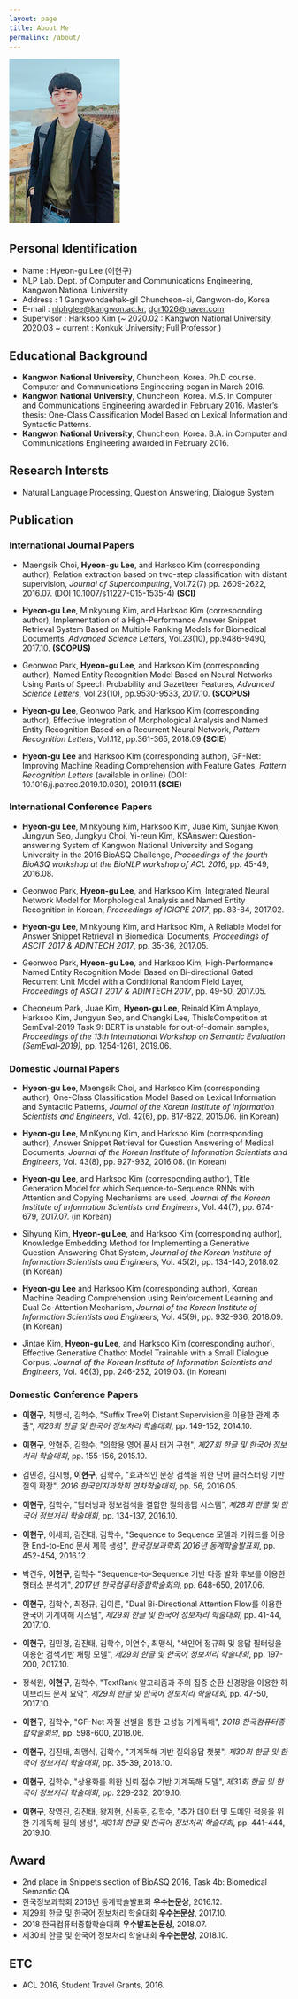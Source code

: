 ```yaml
---
layout: page
title: About Me
permalink: /about/
---
```



![](../images/profile.png " ")


## Personal Identification
- Name : Hyeon-gu Lee (이현구)<br>
- NLP Lab. Dept. of Computer and Communications Engineering, Kangwon National University<br>
- Address : 1 Gangwondaehak-gil Chuncheon-si, Gangwon-do, Korea<br>
- E-mail : nlphglee@kangwon.ac.kr, dgr1026@naver.com<br>
- Supervisor : Harksoo Kim (~ 2020.02 : Kangwon National University, 2020.03 ~ current : Konkuk University; Full Professor )<br>

## Educational Background
- <B>Kangwon National University</B>, Chuncheon, Korea. Ph.D course. Computer and Communications Engineering began in March 2016.<br>
- <B>Kangwon National University</B>, Chuncheon, Korea. M.S. in Computer and Communications Engineering awarded in February 2016. Master’s thesis: One-Class Classification Model Based on Lexical Information and Syntactic Patterns.<br>
- <B>Kangwon National University</B>, Chuncheon, Korea. B.A. in Computer and Communications Engineering awarded in February 2016.<br>

## Research Intersts
- Natural Language Processing, Question Answering, Dialogue System

## Publication
### International Journal Papers
- Maengsik Choi, <B>Hyeon-gu Lee</B>, and Harksoo Kim (corresponding author), Relation extraction based on two-step classification with distant supervision, <i>Journal of Supercomputing</i>, Vol.72(7) pp. 2609-2622, 2016.07. (DOI 10.1007/s11227-015-1535-4) <B>(SCI)</B>

- <B>Hyeon-gu Lee</B>, Minkyoung Kim, and Harksoo Kim (corresponding author), Implementation of a High-Performance Answer Snippet Retrieval System Based on Multiple Ranking Models for Biomedical Documents, <i>Advanced Science Letters</i>, Vol.23(10), pp.9486-9490, 2017.10. <B>(SCOPUS)</B>

- Geonwoo Park, <B>Hyeon-gu Lee</B>, and Harksoo Kim (corresponding author), Named Entity Recognition Model Based on Neural Networks Using Parts of Speech Probability and Gazetteer Features, <i>Advanced Science Letters</i>, Vol.23(10), pp.9530-9533, 2017.10. <B>(SCOPUS)</B>

- <B>Hyeon-gu Lee</B>, Geonwoo Park, and Harksoo Kim (corresponding author), Effective Integration of Morphological Analysis and Named Entity Recognition Based on a Recurrent Neural Network, <i>Pattern Recognition Letters</i>, Vol.112, pp.361-365, 2018.09.<B>(SCIE)</B>

- <B>Hyeon-gu Lee</B> and Harksoo Kim (corresponding author), GF-Net: Improving Machine Reading Comprehension with Feature Gates, <i>Pattern Recognition Letters</i> (available in online) (DOI: 10.1016/j.patrec.2019.10.030), 2019.11.<B>(SCIE)</B>

### International Conference Papers
- <B>Hyeon-gu Lee</B>, Minkyoung Kim, Harksoo Kim, Juae Kim, Sunjae Kwon, Jungyun Seo, Jungkyu Choi, Yi-reun Kim, KSAnswer: Question-answering System of Kangwon National University and Sogang University in the 2016 BioASQ Challenge, <i>Proceedings of the fourth BioASQ workshop at the BioNLP workshop of ACL 2016</i>, pp. 45-49, 2016.08.

- Geonwoo Park, <B>Hyeon-gu Lee</B>, and Harksoo Kim, Integrated Neural Network Model for Morphological Analysis and Named Entity Recognition in Korean, <i>Proceedings of ICICPE 2017</i>, pp. 83-84, 2017.02.

- <B>Hyeon-gu Lee</B>, Minkyoung Kim, and Harksoo Kim, A Reliable Model for Answer Snippet Retrieval in Biomedical Documents, <i>Proceedings of ASCIT 2017 & ADINTECH 2017</i>, pp. 35-36, 2017.05.

- Geonwoo Park, <B>Hyeon-gu Lee</B>, and Harksoo Kim, High-Performance Named Entity Recognition Model Based on Bi-directional Gated Recurrent Unit Model with a Conditional Random Field Layer, <i>Proceedings of ASCIT 2017 & ADINTECH 2017</i>, pp. 49-50, 2017.05.

- Cheoneum Park, Juae Kim, <B>Hyeon-gu Lee</B>, Reinald Kim Amplayo, Harksoo Kim, Jungyun Seo, and Changki Lee, ThisIsCompetition at SemEval-2019 Task 9: BERT is unstable for out-of-domain samples, <i>Proceedings of the 13th International Workshop on Semantic Evaluation (SemEval-2019)</i>, pp. 1254-1261, 2019.06.

### Domestic Journal Papers
- <B>Hyeon-gu Lee</B>, Maengsik Choi, and Harksoo Kim (corresponding author), One-Class Classification Model Based on Lexical Information and Syntactic Patterns, <i>Journal of the Korean Institute of Information Scientists and Engineers</i>, Vol. 42(6), pp. 817-822, 2015.06. (in Korean)

- <B>Hyeon-gu Lee</B>, MinKyoung Kim, and Harksoo Kim (corresponding author), Answer Snippet Retrieval for Question Answering of Medical Documents, <i>Journal of the Korean Institute of Information Scientists and Engineers</i>, Vol. 43(8), pp. 927-932, 2016.08. (in Korean)

- <B>Hyeon-gu Lee</B>, and Harksoo Kim (corresponding author), Title Generation Model for which Sequence-to-Sequence RNNs with Attention and Copying Mechanisms are used, <i>Journal of the Korean Institute of Information Scientists and Engineers</i>, Vol. 44(7), pp. 674-679, 2017.07. (in Korean)

- Sihyung Kim, <B>Hyeon-gu Lee</B>, and Harksoo Kim (corresponding author), Knowledge Embedding Method for Implementing a Generative Question-Answering Chat System, <i>Journal of the Korean Institute of Information Scientists and Engineers</i>, Vol. 45(2), pp. 134-140, 2018.02. (in Korean)

- <B>Hyeon-gu Lee</B> and Harksoo Kim (corresponding author), Korean Machine Reading Comprehension using Reinforcement Learning and Dual Co-Attention Mechanism, <i>Journal of the Korean Institute of Information Scientists and Engineers</i>, Vol. 45(9), pp. 932-936, 2018.09. (in Korean)

- Jintae Kim, <B>Hyeon-gu Lee</B>, and Harksoo Kim (corresponding author), Effective Generative Chatbot Model Trainable with a Small Dialogue Corpus, <i>Journal of the Korean Institute of Information Scientists and Engineers</i>, Vol. 46(3), pp. 246-252, 2019.03. (in Korean)

### Domestic Conference Papers
- <B>이현구</B>, 최맹식, 김학수, "Suffix Tree와 Distant Supervision을 이용한 관계 추출", <i>제26회 한글 및 한국어 정보처리 학술대회</i>, pp. 149-152, 2014.10.<br>

-  <B>이현구</B>, 안혁주, 김학수, "의학용 영어 품사 태거 구현", <i>제27회 한글 및 한국어 정보처리 학술대회</i>, pp. 155-156, 2015.10.<br>

-  김민경, 김시형, <B>이현구</B>, 김학수, "효과적인 문장 검색을 위한 단어 클러스터링 기반 질의 확장", <i>2016 한국인지과학회 연차학술대회</i>, pp. 56, 2016.05.<br>

-  <B>이현구</B>, 김학수, "딥러닝과 정보검색을 결합한 질의응답 시스템", <i>제28회 한글 및 한국어 정보처리 학술대회</i>, pp. 134-137, 2016.10.<br>

-  <B>이현구</B>, 이세희, 김진태, 김학수, "Sequence to Sequence 모델과 키워드를 이용한 End-to-End 문서 제목 생성", <i>한국정보과학회 2016년 동계학술발표회</i>, pp. 452-454, 2016.12.<br>

-  박건우, <B>이현구</B>, 김학수 "Sequence-to-Sequence 기반 다중 발화 후보를 이용한 형태소 분석기", <i>2017년 한국컴퓨터종합학술회의</i>, pp. 648-650, 2017.06.<br>

-  <B>이현구</B>, 김학수, 최정규, 김이른, "Dual Bi-Directional Attention Flow를 이용한 한국어 기계이해 시스템", <i>제29회 한글 및 한국어 정보처리 학술대회</i>, pp. 41-44, 2017.10.<br>

-  <B>이현구</B>, 김민경, 김진태, 김학수, 이연수, 최맹식, "색인어 정규화 및 응답 필터링을 이용한 검색기반 채팅 모델", <i>제29회 한글 및 한국어 정보처리 학술대회</i>, pp. 197-200, 2017.10.<br>

-  정석원, <B>이현구</B>, 김학수, "TextRank 알고리즘과 주의 집중 순환 신경망을 이용한 하이브리드 문서 요약", <i>제29회 한글 및 한국어 정보처리 학술대회</i>, pp. 47-50, 2017.10.<br>

-  <B>이현구</B>, 김학수, "GF-Net 자질 선별을 통한 고성능 기계독해", <i>2018 한국컴퓨터종합학술회의</i>, pp. 598-600, 2018.06.<br>

-  <B>이현구</B>, 김진태, 최맹식, 김학수, "기계독해 기반 질의응답 챗봇", <i>제30회 한글 및 한국어 정보처리 학술대회</i>, pp. 35-39, 2018.10.<br>

-  <B>이현구</B>, 김학수, "상용화를 위한 신뢰 점수 기반 기계독해 모델", <i>제31회 한글 및 한국어 정보처리 학술대회</i>, pp. 229-232, 2019.10.<br>

-  <B>이현구</B>, 장영진, 김진태, 왕지현, 신동훈, 김학수, "추가 데이터 및 도메인 적응을 위한 기계독해 질의 생성", <i>제31회 한글 및 한국어 정보처리 학술대회</i>, pp. 441-444, 2019.10.<br>

## Award
- 2nd place in Snippets section of BioASQ 2016, Task 4b: Biomedical Semantic QA<br>
- 한국정보과학회 2016년 동계학술발표회 <B>우수논문상</B>, 2016.12.<br>
- 제29회 한글 및 한국어 정보처리 학술대회 <B>우수논문상</B>, 2017.10.<br>
- 2018 한국컴퓨터종합학술대회 <B>우수발표논문상</B>, 2018.07.<br>
- 제30회 한글 및 한국어 정보처리 학술대회 <B>우수논문상</B>, 2018.10.<br>

## ETC
- ACL 2016, Student Travel Grants, 2016.<br>
